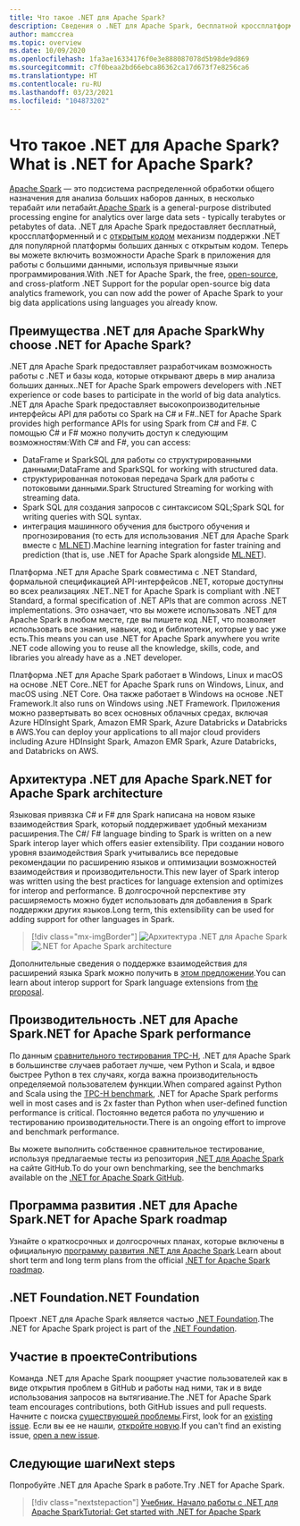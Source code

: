 ```yaml
---
title: Что такое .NET для Apache Spark?
description: Сведения о .NET для Apache Spark, бесплатной кроссплатформенной платформе аналитики больших данных с открытым кодом, которая позволяет пользоваться Spark везде, где вы пишете код .NET.
author: mamccrea
ms.topic: overview
ms.date: 10/09/2020
ms.openlocfilehash: 1fa3ae16334176f0e3e888087078d5b98de9d869
ms.sourcegitcommit: c7f0beaa2bd66ebca86362ca17d673f7e8256ca6
ms.translationtype: HT
ms.contentlocale: ru-RU
ms.lasthandoff: 03/23/2021
ms.locfileid: "104873202"
---
```

# <a name="what-is-net-for-apache-spark"></a><span data-ttu-id="34a82-103">Что такое .NET для Apache Spark?</span><span class="sxs-lookup"><span data-stu-id="34a82-103">What is .NET for Apache Spark?</span></span>

<span data-ttu-id="34a82-104">[Apache Spark](what-is-spark.md) — это подсистема распределенной обработки общего назначения для анализа больших наборов данных, в несколько терабайт или петабайт.</span><span class="sxs-lookup"><span data-stu-id="34a82-104">[Apache Spark](what-is-spark.md) is a general-purpose distributed processing engine for analytics over large data sets - typically terabytes or petabytes of data.</span></span> <span data-ttu-id="34a82-105">.NET для Apache Spark предоставляет бесплатный, кроссплатформенный и с [открытым кодом](https://github.com/dotnet/spark) механизм поддержки .NET для популярной платформы больших данных с открытым кодом. Теперь вы можете включить возможности Apache Spark в приложения для работы с большими данными, используя привычные языки программирования.</span><span class="sxs-lookup"><span data-stu-id="34a82-105">With .NET for Apache Spark, the free, [open-source](https://github.com/dotnet/spark), and cross-platform .NET Support for the popular open-source big data analytics framework, you can now add the power of Apache Spark to your big data applications using languages you already know.</span></span>

## <a name="why-choose-net-for-apache-spark"></a><span data-ttu-id="34a82-106">Преимущества .NET для Apache Spark</span><span class="sxs-lookup"><span data-stu-id="34a82-106">Why choose .NET for Apache Spark?</span></span>

<span data-ttu-id="34a82-107">.NET для Apache Spark предоставляет разработчикам возможность работы с .NET и базы кода, которые открывают дверь в мир анализа больших данных.</span><span class="sxs-lookup"><span data-stu-id="34a82-107">.NET for Apache Spark empowers developers with .NET experience or code bases to participate in the world of big data analytics.</span></span> <span data-ttu-id="34a82-108">.NET для Apache Spark предоставляет высокопроизводительные интерфейсы API для работы со Spark на C# и F#.</span><span class="sxs-lookup"><span data-stu-id="34a82-108">.NET for Apache Spark provides high performance APIs for using Spark from C# and F#.</span></span> <span data-ttu-id="34a82-109">С помощью C# и F# можно получить доступ к следующим возможностям:</span><span class="sxs-lookup"><span data-stu-id="34a82-109">With C# and F#, you can access:</span></span>

* <span data-ttu-id="34a82-110">DataFrame и SparkSQL для работы со структурированными данными;</span><span class="sxs-lookup"><span data-stu-id="34a82-110">DataFrame and SparkSQL for working with structured data.</span></span>
* <span data-ttu-id="34a82-111">структурированная потоковая передача Spark для работы с потоковыми данными.</span><span class="sxs-lookup"><span data-stu-id="34a82-111">Spark Structured Streaming for working with streaming data.</span></span>
* <span data-ttu-id="34a82-112">Spark SQL для создания запросов с синтаксисом SQL;</span><span class="sxs-lookup"><span data-stu-id="34a82-112">Spark SQL for writing queries with SQL syntax.</span></span>
* <span data-ttu-id="34a82-113">интеграция машинного обучения для быстрого обучения и прогнозирования (то есть для использования .NET для Apache Spark вместе с [ML.NET](https://dot.net/ml)).</span><span class="sxs-lookup"><span data-stu-id="34a82-113">Machine learning integration for faster training and prediction (that is, use .NET for Apache Spark alongside [ML.NET](https://dot.net/ml)).</span></span>

<span data-ttu-id="34a82-114">Платформа .NET для Apache Spark совместима с .NET Standard, формальной спецификацией API-интерфейсов .NET, которые доступны во всех реализациях .NET.</span><span class="sxs-lookup"><span data-stu-id="34a82-114">.NET for Apache Spark is compliant with .NET Standard, a formal specification of .NET APIs that are common across .NET implementations.</span></span> <span data-ttu-id="34a82-115">Это означает, что вы можете использовать .NET для Apache Spark в любом месте, где вы пишете код .NET, что позволяет использовать все знания, навыки, код и библиотеки, которые у вас уже есть.</span><span class="sxs-lookup"><span data-stu-id="34a82-115">This means you can use .NET for Apache Spark anywhere you write .NET code allowing you to reuse all the knowledge, skills, code, and libraries you already have as a .NET developer.</span></span>

<span data-ttu-id="34a82-116">Платформа .NET для Apache Spark работает в Windows, Linux и macOS на основе .NET Core.</span><span class="sxs-lookup"><span data-stu-id="34a82-116">.NET for Apache Spark runs on Windows, Linux, and macOS using .NET Core.</span></span> <span data-ttu-id="34a82-117">Она также работает в Windows на основе .NET Framework.</span><span class="sxs-lookup"><span data-stu-id="34a82-117">It also runs on Windows using .NET Framework.</span></span> <span data-ttu-id="34a82-118">Приложения можно развертывать во всех основных облачных средах, включая Azure HDInsight Spark, Amazon EMR Spark, Azure Databricks и Databricks в AWS.</span><span class="sxs-lookup"><span data-stu-id="34a82-118">You can deploy your applications to all major cloud providers including Azure HDInsight Spark, Amazon EMR Spark, Azure Databricks, and Databricks on AWS.</span></span>

## <a name="net-for-apache-spark-architecture"></a><span data-ttu-id="34a82-119">Архитектура .NET для Apache Spark</span><span class="sxs-lookup"><span data-stu-id="34a82-119">.NET for Apache Spark architecture</span></span>

<span data-ttu-id="34a82-120">Языковая привязка C# и F# для Spark написана на новом языке взаимодействия Spark, который поддерживает удобный механизм расширения.</span><span class="sxs-lookup"><span data-stu-id="34a82-120">The C#/ F# language binding to Spark is written on a new Spark interop layer which offers easier extensibility.</span></span> <span data-ttu-id="34a82-121">При создании нового уровня взаимодействия Spark учитывались все передовые рекомендации по расширению языков и оптимизации возможностей взаимодействия и производительности.</span><span class="sxs-lookup"><span data-stu-id="34a82-121">This new layer of Spark interop was written using the best practices for language extension and optimizes for interop and performance.</span></span> <span data-ttu-id="34a82-122">В долгосрочной перспективе эту расширяемость можно будет использовать для добавления в Spark поддержки других языков.</span><span class="sxs-lookup"><span data-stu-id="34a82-122">Long term, this extensibility can be used for adding support for other languages in Spark.</span></span>

> [!div class="mx-imgBorder"]
> <span data-ttu-id="34a82-123">![Архитектура .NET для Apache Spark](media/dotnet-spark-architecture.png)</span><span class="sxs-lookup"><span data-stu-id="34a82-123">![.NET for Apache Spark architecture](media/dotnet-spark-architecture.png)</span></span>

<span data-ttu-id="34a82-124">Дополнительные сведения о поддержке взаимодействия для расширений языка Spark можно получить в [этом предложении](https://issues.apache.org/jira/browse/SPARK-26257).</span><span class="sxs-lookup"><span data-stu-id="34a82-124">You can learn about interop support for Spark language extensions from [the proposal](https://issues.apache.org/jira/browse/SPARK-26257).</span></span>

## <a name="net-for-apache-spark-performance"></a><span data-ttu-id="34a82-125">Производительность .NET для Apache Spark</span><span class="sxs-lookup"><span data-stu-id="34a82-125">.NET for Apache Spark performance</span></span>

<span data-ttu-id="34a82-126">По данным [сравнительного тестирования TPC-H](http://www.tpc.org/tpch/), .NET для Apache Spark в большинстве случаев работает лучше, чем Python и Scala, и вдвое быстрее Python в тех случаях, когда важна производительность определяемой пользователем функции.</span><span class="sxs-lookup"><span data-stu-id="34a82-126">When compared against Python and Scala using the [TPC-H benchmark](http://www.tpc.org/tpch/), .NET for Apache Spark performs well in most cases and is 2x faster than Python when user-defined function performance is critical.</span></span> <span data-ttu-id="34a82-127">Постоянно ведется работа по улучшению и тестированию производительности.</span><span class="sxs-lookup"><span data-stu-id="34a82-127">There is an ongoing effort to improve and benchmark performance.</span></span>

<span data-ttu-id="34a82-128">Вы можете выполнить собственное сравнительное тестирование, используя предлагаемые тесты из репозитория [.NET для Apache Spark](https://github.com/dotnet/spark/tree/main/benchmark) на сайте GitHub.</span><span class="sxs-lookup"><span data-stu-id="34a82-128">To do your own benchmarking, see the benchmarks available on the [.NET for Apache Spark GitHub](https://github.com/dotnet/spark/tree/main/benchmark).</span></span>

## <a name="net-for-apache-spark-roadmap"></a><span data-ttu-id="34a82-129">Программа развития .NET для Apache Spark</span><span class="sxs-lookup"><span data-stu-id="34a82-129">.NET for Apache Spark roadmap</span></span>

<span data-ttu-id="34a82-130">Узнайте о краткосрочных и долгосрочных планах, которые включены в официальную [программу развития .NET для Apache Spark](https://github.com/dotnet/spark/blob/main/ROADMAP.md).</span><span class="sxs-lookup"><span data-stu-id="34a82-130">Learn about short term and long term plans from the official [.NET for Apache Spark roadmap](https://github.com/dotnet/spark/blob/main/ROADMAP.md).</span></span>

## <a name="net-foundation"></a><span data-ttu-id="34a82-131">.NET Foundation</span><span class="sxs-lookup"><span data-stu-id="34a82-131">.NET Foundation</span></span>

<span data-ttu-id="34a82-132">Проект .NET для Apache Spark является частью [.NET Foundation](https://www.dotnetfoundation.org/).</span><span class="sxs-lookup"><span data-stu-id="34a82-132">The .NET for Apache Spark project is part of the [.NET Foundation](https://www.dotnetfoundation.org/).</span></span>

## <a name="contributions"></a><span data-ttu-id="34a82-133">Участие в проекте</span><span class="sxs-lookup"><span data-stu-id="34a82-133">Contributions</span></span>

<span data-ttu-id="34a82-134">Команда .NET для Apache Spark поощряет участие пользователей как в виде открытия проблем в GitHub и работы над ними, так и в виде использования запросов на вытягивание.</span><span class="sxs-lookup"><span data-stu-id="34a82-134">The .NET for Apache Spark team encourages contributions, both GitHub issues and pull requests.</span></span> <span data-ttu-id="34a82-135">Начните с поиска [существующей проблемы](https://github.com/dotnet/spark/issues).</span><span class="sxs-lookup"><span data-stu-id="34a82-135">First, look for an [existing issue](https://github.com/dotnet/spark/issues).</span></span> <span data-ttu-id="34a82-136">Если вы ее не нашли, [откройте новую](https://github.com/dotnet/spark/issues?utf8=%E2%9C%93&q=is%3Aissue+is%3Aopen+).</span><span class="sxs-lookup"><span data-stu-id="34a82-136">If you can't find an existing issue, [open a new issue](https://github.com/dotnet/spark/issues?utf8=%E2%9C%93&q=is%3Aissue+is%3Aopen+).</span></span>

## <a name="next-steps"></a><span data-ttu-id="34a82-137">Следующие шаги</span><span class="sxs-lookup"><span data-stu-id="34a82-137">Next steps</span></span>

<span data-ttu-id="34a82-138">Попробуйте .NET для Apache Spark в работе.</span><span class="sxs-lookup"><span data-stu-id="34a82-138">Try .NET for Apache Spark.</span></span>
> [!div class="nextstepaction"]
> [<span data-ttu-id="34a82-139">Учебник. Начало работы с .NET для Apache Spark</span><span class="sxs-lookup"><span data-stu-id="34a82-139">Tutorial: Get started with .NET for Apache Spark</span></span>](./tutorials/get-started.md)
